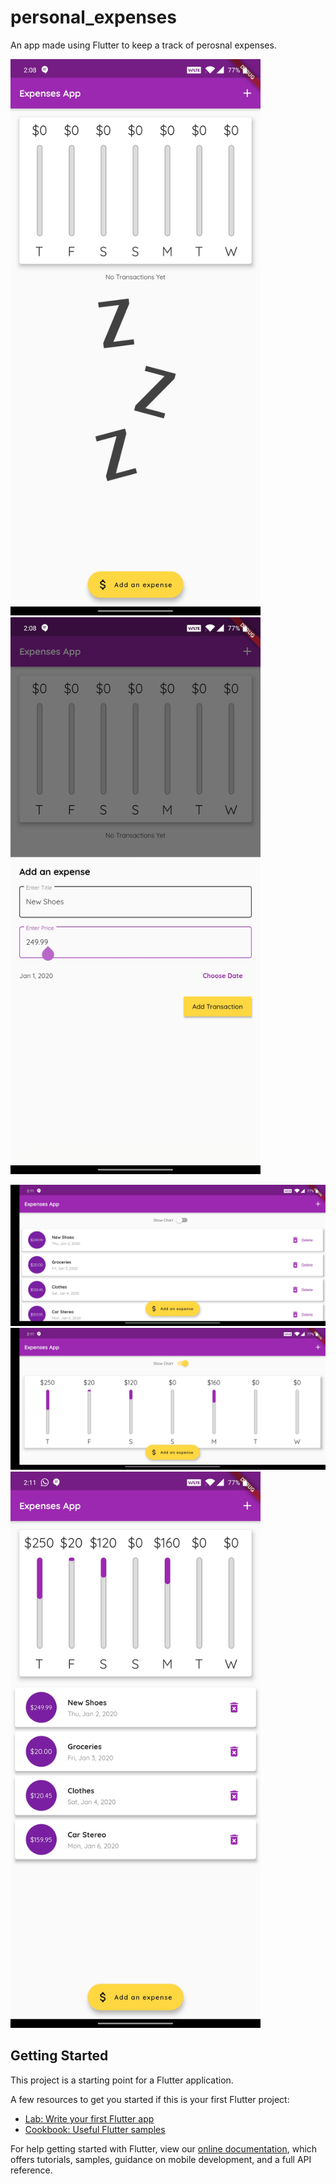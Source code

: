 # personal_expenses

An app made using Flutter to keep a track of perosnal expenses.

<img src="/screenshots/port1.jpg" width="400">      <img src="/screenshots/port2.jpg" width="400">

<img src="/screenshots/land1.jpg">

<img src="/screenshots/land2.jpg">

<img src="/screenshots/port3.jpg" width="400">

## Getting Started

This project is a starting point for a Flutter application.

A few resources to get you started if this is your first Flutter project:

- [Lab: Write your first Flutter app](https://flutter.dev/docs/get-started/codelab)
- [Cookbook: Useful Flutter samples](https://flutter.dev/docs/cookbook)

For help getting started with Flutter, view our
[online documentation](https://flutter.dev/docs), which offers tutorials,
samples, guidance on mobile development, and a full API reference.
